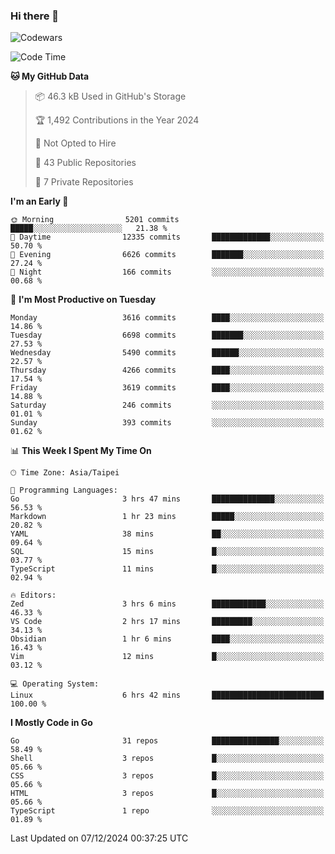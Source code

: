 ### Hi there 👋

![Codewars](https://www.codewars.com/users/omegaatt36/badges/small)

<!--START_SECTION:waka-->
![Code Time](http://img.shields.io/badge/Code%20Time-2%2C927%20hrs%2057%20mins-blue)

**🐱 My GitHub Data** 

> 📦 46.3 kB Used in GitHub's Storage 
 > 
> 🏆 1,492 Contributions in the Year 2024
 > 
> 🚫 Not Opted to Hire
 > 
> 📜 43 Public Repositories 
 > 
> 🔑 7 Private Repositories 
 > 
**I'm an Early 🐤** 

```text
🌞 Morning                5201 commits        █████░░░░░░░░░░░░░░░░░░░░   21.38 % 
🌆 Daytime                12335 commits       █████████████░░░░░░░░░░░░   50.70 % 
🌃 Evening                6626 commits        ███████░░░░░░░░░░░░░░░░░░   27.24 % 
🌙 Night                  166 commits         ░░░░░░░░░░░░░░░░░░░░░░░░░   00.68 % 
```
📅 **I'm Most Productive on Tuesday** 

```text
Monday                   3616 commits        ████░░░░░░░░░░░░░░░░░░░░░   14.86 % 
Tuesday                  6698 commits        ███████░░░░░░░░░░░░░░░░░░   27.53 % 
Wednesday                5490 commits        ██████░░░░░░░░░░░░░░░░░░░   22.57 % 
Thursday                 4266 commits        ████░░░░░░░░░░░░░░░░░░░░░   17.54 % 
Friday                   3619 commits        ████░░░░░░░░░░░░░░░░░░░░░   14.88 % 
Saturday                 246 commits         ░░░░░░░░░░░░░░░░░░░░░░░░░   01.01 % 
Sunday                   393 commits         ░░░░░░░░░░░░░░░░░░░░░░░░░   01.62 % 
```


📊 **This Week I Spent My Time On** 

```text
🕑︎ Time Zone: Asia/Taipei

💬 Programming Languages: 
Go                       3 hrs 47 mins       ██████████████░░░░░░░░░░░   56.53 % 
Markdown                 1 hr 23 mins        █████░░░░░░░░░░░░░░░░░░░░   20.82 % 
YAML                     38 mins             ██░░░░░░░░░░░░░░░░░░░░░░░   09.64 % 
SQL                      15 mins             █░░░░░░░░░░░░░░░░░░░░░░░░   03.77 % 
TypeScript               11 mins             █░░░░░░░░░░░░░░░░░░░░░░░░   02.94 % 

🔥 Editors: 
Zed                      3 hrs 6 mins        ████████████░░░░░░░░░░░░░   46.33 % 
VS Code                  2 hrs 17 mins       █████████░░░░░░░░░░░░░░░░   34.13 % 
Obsidian                 1 hr 6 mins         ████░░░░░░░░░░░░░░░░░░░░░   16.43 % 
Vim                      12 mins             █░░░░░░░░░░░░░░░░░░░░░░░░   03.12 % 

💻 Operating System: 
Linux                    6 hrs 42 mins       █████████████████████████   100.00 % 
```

**I Mostly Code in Go** 

```text
Go                       31 repos            ███████████████░░░░░░░░░░   58.49 % 
Shell                    3 repos             █░░░░░░░░░░░░░░░░░░░░░░░░   05.66 % 
CSS                      3 repos             █░░░░░░░░░░░░░░░░░░░░░░░░   05.66 % 
HTML                     3 repos             █░░░░░░░░░░░░░░░░░░░░░░░░   05.66 % 
TypeScript               1 repo              ░░░░░░░░░░░░░░░░░░░░░░░░░   01.89 % 
```




 Last Updated on 07/12/2024 00:37:25 UTC
<!--END_SECTION:waka-->

<!--
**omegaatt36/omegaatt36** is a ✨ _special_ ✨ repository because its `README.md` (this file) appears on your GitHub profile.

Here are some ideas to get you started:

- 🔭 I’m currently working on ...
- 🌱 I’m currently learning ...
- 👯 I’m looking to collaborate on ...
- 🤔 I’m looking for help with ...
- 💬 Ask me about ...
- 📫 How to reach me: ...
- 😄 Pronouns: ...
- ⚡ Fun fact: ...
-->
